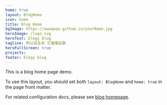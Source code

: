 ```yaml
---
home: true
layout: BlogHome
icon: home
title: Blog Home
bgImage: https://awaqwqa.github.io/yourName.jpg
heroImage: /logo.svg
heroText: Elegy blog
tagline: 所以说生命 它璀璨如歌
heroFullScreen: true
projects:
footer: Elegy blog
---
```


This is a blog home page demo.

To use this layout, you should set both `layout: BlogHome` and `home: true` in the page front matter.

For related configuration docs, please see [blog homepage](https://theme-hope.vuejs.press/guide/blog/home/).
